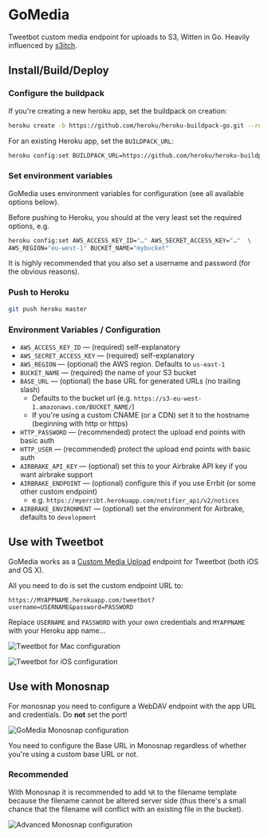 # GoMedia

Tweetbot custom media endpoint for uploads to S3, Witten in Go. Heavily influenced by [s3itch][s3itch].

[s3itch]: https://github.com/roidrage/s3itch

## Install/Build/Deploy

### Configure the buildpack

If you're creating a new heroku app, set the buildpack on creation:

```sh
heroku create -b https://github.com/heroku/heroku-buildpack-go.git --region=eu
```

For an existing Heroku app, set the `BUILDPACK_URL`:

```sh
heroku config:set BUILDPACK_URL=https://github.com/heroku/heroku-buildpack-go.git
```

### Set environment variables

GoMedia uses environment variables for configuration (see all available options below).

Before pushing to Heroku, you should at the very least set the required options, e.g.

```sh
heroku config:set AWS_ACCESS_KEY_ID="…" AWS_SECRET_ACCESS_KEY="…"  \
AWS_REGION="eu-west-1" BUCKET_NAME="mybucket"
```

It is highly recommended that you also set a username and password (for the obvious reasons).

### Push to Heroku

```sh
git push heroku master
```

### Environment Variables / Configuration

* `AWS_ACCESS_KEY_ID` — (required) self-explanatory
* `AWS_SECRET_ACCESS_KEY` — (required) self-explanatory
* `AWS_REGION` — (optional) the AWS region. Defaults to `us-east-1`
* `BUCKET_NAME` — (required) the name of your S3 bucket
* `BASE_URL` — (optional) the base URL for generated URLs (no trailing slash)
    * Defaults to the bucket url (e.g. `https://s3-eu-west-1.amazonaws.com/BUCKET_NAME/`)
    * If you're using a custom CNAME (or a CDN) set it to the hostname (beginning with http or https)
* `HTTP_PASSWORD` — (recommended) protect the upload end points with basic auth
* `HTTP_USER` — (recommended) protect the upload end points with basic auth
* `AIRBRAKE_API_KEY` — (optional) set this to your Airbrake API key if you want airbrake support
* `AIRBRAKE_ENDPOINT` — (optional) configure this if you use Errbit (or some other custom endpoint)
    * e.g. `https://myerribt.herokuapp.com/notifier_api/v2/notices`
* `AIRBRAKE_ENVIRONMENT` — (optional) set the environment for Airbrake, defaults to `development`

## Use with Tweetbot

GoMedia works as a [Custom Media Upload][custom] endpoint for Tweetbot (both iOS and OS X).

All you need to do is set the custom endpoint URL to:

```
https://MYAPPNAME.herokuapp.com/tweetbot?username=USERNAME&password=PASSWORD
```

Replace `USERNAME` and `PASSWORD` with your own credentials and `MYAPPNAME` with your Heroku app name…

![Tweetbot for Mac configuration][tweetbot-mac]

![Tweetbot for iOS configuration][tweetbot-ios]

[custom]: http://tapbots.net/tweetbot/custom_media/
[tweetbot-mac]: http://shots.matiaskorhonen.fi/tweetbot-mac-gomedia_nibjww.png
[tweetbot-ios]: http://shots.matiaskorhonen.fi/tweetbot-ios-gomedia_nibjwd.png

## Use with Monosnap

For monosnap you need to configure a WebDAV endpoint with the app URL and credentials. Do **not** set the port!

![GoMedia Monosnap configuration][monoconf]

You need to configure the Base URL in Monosnap regardless of whether you're using a custom base URL or not.

### Recommended

With Monosnap it is recommended to add `%R` to the filename template because the filename cannot be altered server side (thus there's a small chance that the filename will conflict with an existing file in the bucket).

![Advanced Monosnap configuration][advanced]

[monoconf]: http://shots.matiaskorhonen.fi/monosnap-gomedia-configuration_nibjb9.png
[advanced]: http://shots.matiaskorhonen.fi/Monosnap_advanced.png
